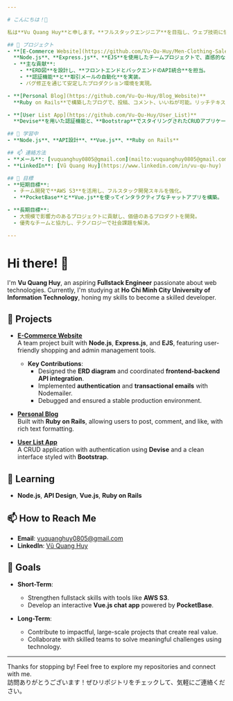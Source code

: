 ```yaml
---

# こんにちは！👋  

私は**Vu Quang Huy**と申します。**フルスタックエンジニア**を目指し、ウェブ技術に情熱を注いでいます。現在、**ホーチミン市情報技術大学**で学びながら、スキルを磨いています。

## 🌟 プロジェクト  
- **[E-Commerce Website](https://github.com/Vu-Qu-Huy/Men-Clothing-Sale-Website)**  
  **Node.js**、**Express.js**、**EJS**を使用したチームプロジェクトで、直感的なショッピング体験と管理ツールを提供します。  
  - **主な貢献**:  
    - **ERD図**を設計し、**フロントエンドとバックエンドのAPI統合**を担当。  
    - **認証機能**と**取引メールの自動化**を実装。  
    - バグ修正を通じて安定したプロダクション環境を実現。  

- **[Personal Blog](https://github.com/Vu-Qu-Huy/Blog_Website)**  
  **Ruby on Rails**で構築したブログで、投稿、コメント、いいねが可能。リッチテキスト対応。  

- **[User List App](https://github.com/Vu-Qu-Huy/User_List)**  
  **Devise**を用いた認証機能と、**Bootstrap**でスタイリングされたCRUDアプリケーション。  

## 🌱 学習中  
- **Node.js**、**API設計**、**Vue.js**、**Ruby on Rails**  

## 📫 連絡方法  
- **メール**: [vuquanghuy0805@gmail.com](mailto:vuquanghuy0805@gmail.com)  
- **LinkedIn**: [Vũ Quang Huy](https://www.linkedin.com/in/vu-qu-huy)  

## 🎯 目標  
- **短期目標**:  
  - チーム開発で**AWS S3**を活用し、フルスタック開発スキルを強化。  
  - **PocketBase**と**Vue.js**を使ってインタラクティブなチャットアプリを構築。  

- **長期目標**:  
  - 大規模で影響力のあるプロジェクトに貢献し、価値のあるプロダクトを開発。  
  - 優秀なチームと協力し、テクノロジーで社会課題を解決。  

---
```


# Hi there! 👋  

I'm **Vu Quang Huy**, an aspiring **Fullstack Engineer** passionate about web technologies. Currently, I'm studying at **Ho Chi Minh City University of Information Technology**, honing my skills to become a skilled developer.

## 🌟 Projects  
- **[E-Commerce Website](https://github.com/ckietlam/UIT-IE104-Men-Clothing-Sale-Website)**  
  A team project built with **Node.js**, **Express.js**, and **EJS**, featuring user-friendly shopping and admin management tools.  
  - **Key Contributions**:  
    - Designed the **ERD diagram** and coordinated **frontend-backend API integration**.  
    - Implemented **authentication** and **transactional emails** with Nodemailer.  
    - Debugged and ensured a stable production environment.  

- **[Personal Blog](https://github.com/Vu-Qu-Huy/Blog_Website)**  
  Built with **Ruby on Rails**, allowing users to post, comment, and like, with rich text formatting.  

- **[User List App](https://github.com/Vu-Qu-Huy/User_List)**  
  A CRUD application with authentication using **Devise** and a clean interface styled with **Bootstrap**.  

## 🌱 Learning  
- **Node.js**, **API Design**, **Vue.js**, **Ruby on Rails**

## 📫 How to Reach Me  
- **Email**: [vuquanghuy0805@gmail.com](mailto:vuquanghuy0805@gmail.com)  
- **LinkedIn**: [Vũ Quang Huy](https://www.linkedin.com/in/vu-qu-huy)  

## 🎯 Goals  
- **Short-Term**:  
  - Strengthen fullstack skills with tools like **AWS S3**.  
  - Develop an interactive **Vue.js chat app** powered by **PocketBase**.  

- **Long-Term**:  
  - Contribute to impactful, large-scale projects that create real value.  
  - Collaborate with skilled teams to solve meaningful challenges using technology.  

---

Thanks for stopping by! Feel free to explore my repositories and connect with me.  
訪問ありがとうございます！ぜひリポジトリをチェックして、気軽にご連絡ください。
